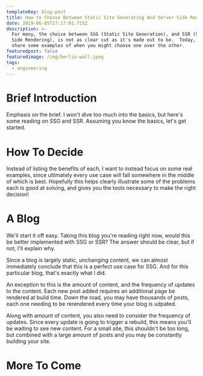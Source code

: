 ```yaml
---
templateKey: blog-post
title: How to Choose Between Static Site Generating And Server Side Rendering
date: 2019-06-05T17:17:01.715Z
description: >-
  For many, the choice between SSG (Static Site Generation), and SSR (Server
  Side Rendering), is not as clear cut as it's made out to be.  Today, I'll
  share some examples of when you might choose one over the other.
featuredpost: false
featuredimage: /img/berlin-wall.jpeg
tags:
  - engineering
---
```

# Brief Introduction

Emphasis on the brief.  I won't dive too much into the basics, but here's some reading on SSG and SSR. Assuming you know the basics, let's get started.

# How To Decide

Instead of listing the benefits of each, I want to instead focus on some real examples, since ultimately every use case will fall somewhere in the middle of which is best.  Hopefully this helps clearly illustrate some of the problems each is good at solving, and gives you the tools necessary to make the right decision!

# A Blog

We'll start it off easy.  Taking this blog you're reading right now, would this be better implemented with SSG or SSR?  The answer should be clear, but if not, I'll explain why.

Since a blog is largely static, unchanging content, we can almost immediately conclude that this is a perfect use case for SSG.  And for this particular blog, that's exactly what I did.

An exception to this is the amount of content, and the frequency of updates to the content.  Each new post added requires an additional page be rendered at build time.  Down the road, you may have thousands of posts, each one needing to be rerendered every time your blog is udpated.

Along with amount of content, you also need to consider the frequency of updates.  Since every update is going to trigger a rebuild, this means you'll be waiting to see new content.  For a small site, this shouldn't be too long, but combined with a large amount of posts and you may be constantly building your site.



# More To Come
